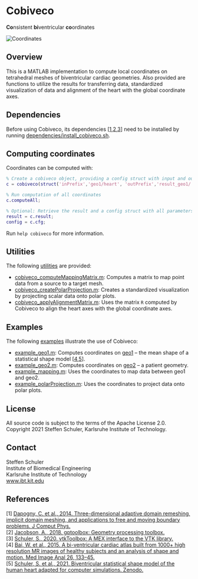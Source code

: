 # Cobiveco
**Co**nsistent **bi**ventricular **co**ordinates

![Coordinates](https://user-images.githubusercontent.com/31965820/103575830-8bc56400-4ed2-11eb-913d-1bc1c338622d.png)

## Overview

This is a MATLAB implementation to compute local coordinates on tetrahedral meshes of biventricular cardiac geometries. Also provided are functions to utilize the results for transferring data, standardized visualization of data and alignment of the heart with the global coordinate axes.

## Dependencies

Before using Cobiveco, its dependencies [[1](#1),[2](#2),[3](#3)] need to be installed by running [dependencies/install_cobiveco.sh](dependencies/install_cobiveco.sh).

## Computing coordinates

Coordinates can be computed with:

```matlab
% Create a cobiveco object, providing a config struct with input and output path prefixes
c = cobiveco(struct('inPrefix','geo1/heart', 'outPrefix','result_geo1/'));

% Run computation of all coordinates
c.computeAll;

% Optional: Retrieve the result and a config struct with all parameters
result = c.result;
config = c.cfg;
```

Run ``help cobiveco`` for more information.

## Utilities

The following [utilities](utilities) are provided:
* [cobiveco_computeMappingMatrix.m](utilities/cobiveco_computeMappingMatrix.m): Computes a matrix to map point data from a source to a target mesh.
* [cobiveco_createPolarProjection.m](utilities/cobiveco_createPolarProjection.m): Creates a standardized visualization by projecting scalar data onto polar plots.
* [cobiveco_applyAlignmentMatrix.m](utilities/cobiveco_applyAlignmentMatrix.m): Uses the matrix ``R`` computed by Cobiveco to align the heart axes with the global coordinate axes.

## Examples

The following [examples](examples) illustrate the use of Cobiveco:
* [example_geo1.m](examples/example_geo1.m): Computes coordinates on [geo1](examples/geo1) &ndash; the mean shape of a statistical shape model [[4](#4),[5](#5)].
* [example_geo2.m](examples/example_geo2.m): Computes coordinates on [geo2](examples/geo2) &ndash; a patient geometry.
* [example_mapping.m](examples/example_mapping.m): Uses the coordinates to map data between geo1 and geo2.
* [example_polarProjection.m](examples/example_polarProjection.m): Uses the coordinates to project data onto polar plots.

## License

All source code is subject to the terms of the Apache License 2.0.  
Copyright 2021 Steffen Schuler, Karlsruhe Institute of Technology.

## Contact

Steffen Schuler  
Institute of Biomedical Engineering  
Karlsruhe Institute of Technology  
www.ibt.kit.edu

## References

<a id="1">[1]</a> [Dapogny, C. et al., 2014. Three-dimensional adaptive domain remeshing, implicit domain meshing, and applications to free and moving boundary problems. J Comput Phys.](https://github.com/MmgTools/mmg)  
<a id="2">[2]</a> [Jacobson, A., 2018. gptoolbox: Geometry processing toolbox.](https://github.com/alecjacobson/gptoolbox)  
<a id="3">[3]</a> [Schuler, S., 2020. vtkToolbox: A MEX interface to the VTK library.](https://github.com/KIT-IBT/vtkToolbox)  
<a id="4">[4]</a> [Bai, W. et al., 2015. A bi-ventricular cardiac atlas built from 1000+ high resolution MR images of healthy subjects and an analysis of shape and motion. Med Image Anal 26, 133–45.](https://github.com/UK-Digital-Heart-Project/Statistical-Shape-Model)  
<a id="5">[5]</a> [Schuler, S. et al., 2021. Biventricular statistical shape model of the human heart adapted for computer simulations. Zenodo.](https://doi.org/10.5281/zenodo.4419783)
